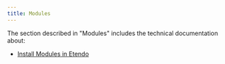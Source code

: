 ```yaml
---
title: Modules
---
```

The section described in "Modules" includes the technical documentation about:

- [Install Modules in Etendo](https://docs/en/technical-documentation/etendo-environment/setup-and-upgrade/modules/22q1/install-modules-in-etendo)